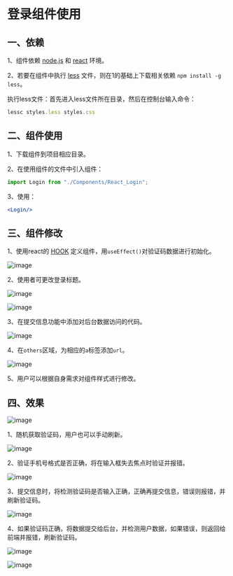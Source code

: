 # 登录组件使用

## 一、依赖

1、组件依赖 [node.js](http://nodejs.cn/learn) 和 [react](https://react.docschina.org/) 环境。

2、若要在组件中执行 [less](https://less.bootcss.com/) 文件，则在1的基础上下载相关依赖 `npm install -g less`。

执行less文件：首先进入less文件所在目录，然后在控制台输入命令：

```js
lessc styles.less styles.css
```

## 二、组件使用

1、下载组件到项目相应目录。

2、在使用组件的文件中引入组件：

```jsx
import Login from "./Components/React_Login";
```

3、使用：

```jsx
<Login/>
```

## 三、组件修改

1、使用react的 [HOOK](https://react.docschina.org/docs/hooks-intro.html) 定义组件，用`useEffect()`对验证码数据进行初始化。

![image](https://user-images.githubusercontent.com/84628055/142563813-54891b71-bd97-4b80-965c-21470b0aa68a.png)

2、使用者可更改登录标题。

![image](https://user-images.githubusercontent.com/84628055/142564963-1fa69beb-7ba5-4d95-b055-7dafaca5b544.png)

![image](https://user-images.githubusercontent.com/84628055/142564984-98c52ef7-64e8-4a41-b96e-7c34e8f932d5.png)

3、在提交信息功能中添加对后台数据访问的代码。

![image](https://user-images.githubusercontent.com/84628055/142563850-518372ab-ddc6-4eb1-a91d-873f9eb47b30.png)

4、在`others`区域，为相应的`a`标签添加`url`。

![image](https://user-images.githubusercontent.com/84628055/142563865-37e4768a-c362-4d3e-a3de-e9e906e6d15a.png)

5、用户可以根据自身需求对组件样式进行修改。

## 四、效果

![image](https://user-images.githubusercontent.com/84628055/142565145-dbad1d43-228a-4450-9080-248029cc1bf0.png)

1、随机获取验证码，用户也可以手动刷新。

![image](https://user-images.githubusercontent.com/84628055/142563956-0300a081-bf03-41b6-8892-84efe63334b9.png)

2、验证手机号格式是否正确，将在输入框失去焦点时验证并报错。

![image](https://user-images.githubusercontent.com/84628055/142564464-c414d85a-96cc-4e12-b5f8-7d361e3fbb67.png)

3、提交信息时，将检测验证码是否输入正确，正确再提交信息，错误则报错，并刷新验证码。

![image](https://user-images.githubusercontent.com/84628055/142564586-8d05a4e6-a03a-4217-a377-93e290370386.png)

4、如果验证码正确，将数据提交给后台，并检测用户数据，如果错误，则返回给前端并报错，刷新验证码。

![image](https://user-images.githubusercontent.com/84628055/142564767-7e4019bf-7603-4edd-85dd-269ababc83fb.png)

![image](https://user-images.githubusercontent.com/84628055/142564826-385f65d6-23b8-44d8-be7e-bc9356f659ae.png)


